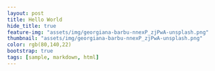 ```yaml
---
layout: post
title: Hello World
hide_title: true
feature-img: "assets/img/georgiana-barbu-nnexP_zjPwA-unsplash.png"
thumbnail: "assets/img/georgiana-barbu-nnexP_zjPwA-unsplash.png"
color: rgb(80,140,22)
bootstrap: true
tags: [sample, markdown, html]
---
```

